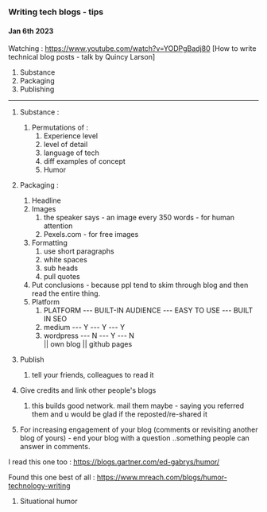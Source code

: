 
### Writing tech blogs - tips 

#### Jan 6th 2023

Watching : https://www.youtube.com/watch?v=YODPgBadj80
[How to write technical blog posts - talk by Quincy Larson]

1. Substance 
2. Packaging
3. Publishing
----

1. Substance :
   1. Permutations of :
      1. Experience level
      2. level of detail
      3. language of tech
      4. diff examples of concept
      5. Humor 
2. Packaging :
   1. Headline
   2. Images
      1. the speaker says - an image every 350 words - for human attention
      2. Pexels.com - for free images 
   3. Formatting
      1. use short paragraphs
      2. white spaces
      3. sub heads
      4. pull quotes
   4. Put conclusions - because ppl tend to skim through blog and then read the entire thing.
   5. Platform
      1. PLATFORM --- BUILT-IN AUDIENCE --- EASY TO USE --- BUILT IN SEO 
      2. medium   ---        Y                 ---  Y       ---  Y 
      3. wordpress ---        N                 ---  Y       ---  N  
        || own blog 
        || github pages
3. Publish
   1. tell your friends, colleagues to read it
   
4. Give credits and link other people's blogs
   1. this builds good network. mail them maybe - saying you referred them and u would be glad if the reposted/re-shared it
5. For increasing engagement of your blog (comments or revisiting another blog of yours) - end your blog with a question ..something people can answer in comments.

I read this one too : https://blogs.gartner.com/ed-gabrys/humor/

Found this one best of all : https://www.mreach.com/blogs/humor-technology-writing

1. Situational humor

